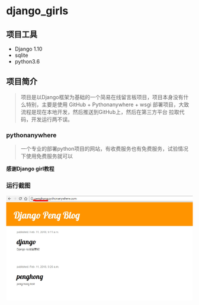 # django_girls
## 项目工具
* Django 1.10
* sqlite
* python3.6
## 项目简介
> 项目是以Django框架为基础的一个简易在线留言板项目，项目本身没有什么特别，主要是使用
GitHub + Pythonanywhere + wsgi 部署项目，大致流程是现在本地开发，然后推送到GitHub上，然后在第三方平台
拉取代码，开发运行两不误。

### pythonanywhere
> 一个专业的部署python项目的网站，有收费服务也有免费服务，试验情况下使用免费服务就可以

**感谢Django girl教程**
### 运行截图
![运行截图](https://raw.githubusercontent.com/jamespenghong/django_girls/master/1.jpg)
